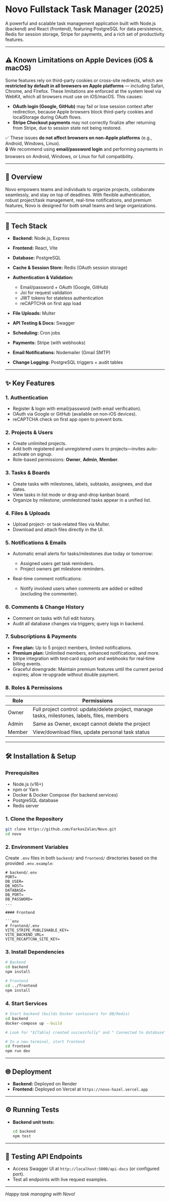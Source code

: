 # Novo Fullstack Task Manager (2025)

A powerful and scalable task management application built with Node.js (backend) and React (frontend), featuring PostgreSQL for data persistence, Redis for session storage, Stripe for payments, and a rich set of productivity features.

---

## ⚠️ Known Limitations on Apple Devices (iOS & macOS)

Some features rely on third-party cookies or cross-site redirects, which are **restricted by default in all browsers on Apple platforms** — including Safari, Chrome, and Firefox. These limitations are enforced at the system level via WebKit, which all browsers must use on iOS/macOS. This causes:

* **OAuth login (Google, GitHub)** may fail or lose session context after redirection, because Apple browsers block third-party cookies and localStorage during OAuth flows.
* **Stripe Checkout payments** may not correctly finalize after returning from Stripe, due to session state not being restored.

✅ These issues **do not affect browsers on non-Apple platforms** (e.g., Android, Windows, Linux).<br>
🔒 We recommend using **email/password login** and performing payments in browsers on Android, Windows, or Linux for full compatibility.

---

## 🚀 Overview

Novo empowers teams and individuals to organize projects, collaborate seamlessly, and stay on top of deadlines. With flexible authentication, robust project/task management, real-time notifications, and premium features, Novo is designed for both small teams and large organizations.

---

## 🧰 Tech Stack

* **Backend:** Node.js, Express
* **Frontend:** React, Vite
* **Database:** PostgreSQL
* **Cache & Session Store:** Redis (OAuth session storage)
* **Authentication & Validation:**

  * Email/password + OAuth (Google, GitHub)
  * Joi for request validation
  * JWT tokens for stateless authentication
  * reCAPTCHA on first app load 
* **File Uploads:** Multer
* **API Testing & Docs:** Swagger
* **Scheduling:** Cron jobs
* **Payments:** Stripe (with webhooks)
* **Email Notifications:** Nodemailer (Gmail SMTP)
* **Change Logging:** PostgreSQL triggers + audit tables

---

## ✨ Key Features

### 1. Authentication

* Register & login with email/password (with email verification).
* OAuth via Google or GitHub (available on non‑iOS devices).
* reCAPTCHA check on first app open to prevent bots.

### 2. Projects & Users

* Create unlimited projects.
* Add both registered and unregistered users to projects—invites auto-activate on signup.
* Role-based permissions: **Owner**, **Admin**, **Member**.

### 3. Tasks & Boards

* Create tasks with milestones, labels, subtasks, assignees, and due dates.
* View tasks in list mode or drag-and-drop kanban board.
* Organize by milestone; unmilestoned tasks appear in a unified list.

### 4. Files & Uploads

* Upload project- or task‑related files via Multer.
* Download and attach files directly in the UI.

### 5. Notifications & Emails

* Automatic email alerts for tasks/milestones due today or tomorrow:

  * Assigned users get task reminders.
  * Project owners get milestone reminders.
* Real-time comment notifications:

  * Notify involved users when comments are added or edited (excluding the commenter).

### 6. Comments & Change History

* Comment on tasks with full edit history.
* Audit all database changes via triggers; query logs in backend.

### 7. Subscriptions & Payments

* **Free plan:** Up to 5 project members, limited notifications.
* **Premium plan:** Unlimited members, enhanced notifications, and more.
* Stripe integration with test‑card support and webhooks for real‑time billing events.
* Graceful downgrade: Maintain premium features until the current period expires; allow re‑upgrade without double payment.

### 8. Roles & Permissions

| Role   | Permissions                                                                                   |
| ------ | --------------------------------------------------------------------------------------------- |
| Owner  | Full project control: update/delete project, manage tasks, milestones, labels, files, members |
| Admin  | Same as Owner, except cannot delete the project                                               |
| Member | View/download files, update personal task status                                              |

---

## 🛠️ Installation & Setup

### Prerequisites

* Node.js (v16+)
* npm or Yarn
* Docker & Docker Compose (for backend services)
* PostgreSQL database
* Redis server

### 1. Clone the Repository

```bash
git clone https://github.com/FarkasZalan/Novo.git
cd novo
```

### 2. Environment Variables

Create `.env` files in both `backend/` and `frontend/` directories based on the provided `.env.example`:

```
# backend/.env
PORT=
DB_USER=
DB_HOST=
DATABASE=
DB_PORT=
DB_PASSWORD=
...

#### Frontend

```env
# frontend/.env
VITE_STRIPE_PUBLISHABLE_KEY=
VITE_BACKEND_URL=
VITE_RECAPTCHA_SITE_KEY=
```

### 3. Install Dependencies

```bash
# Backend
cd backend
npm install

# Frontend
cd ../frontend
npm install
```

### 4. Start Services

```bash
# Start backend (builds Docker containers for DB/Redis)
cd backend
docker-compose up --build

# Look for "${Table} created successfully" and " Connected to database" messages in console.

# In a new terminal, start frontend
cd frontend
npm run dev
```

---

## 🌐 Deployment

* **Backend:** Deployed on Render
* **Frontend:** Deployed on Vercel at `https://novo-hazel.vercel.app`

---

## ⚙️ Running Tests

* **Backend unit tests:**

  ```bash
  cd backend
  npm test
  ```

---

## 🧪 Testing API Endpoints

* Access Swagger UI at `http://localhost:5000/api-docs` (or configured port).
* Test all endpoints with live request examples.

---

*Happy task managing with Novo!*
